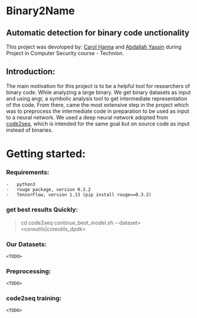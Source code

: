 # Binary2Name
## Automatic detection for binary code unctionality

This project was devoloped by: [Carol Hanna](https://github.com/carolhanna01) and [Abdallah Yassin](https://github.com/AbdallahYassin) during Project in Computer Security course - Technion. 

## Introduction:
The main motivation for this project is to be a helpful tool for researchers of binary code. While analyzing a large binary.
We get binary datasets as input and using angr, a symbolic analysis tool to get intermediate representation of the code. From there, came the most extensive step in the project which was to preprocess the intermediate code in preparation to be used as input to a neural network. We used a deep neural network adopted from [code2seq](https://github.com/tech-srl/code2seq), which is intended for the same goal but on source code as input instead of binaries.

Getting started:
=====================
### Requirements:
    -   python3
    -   rouge package, version 0.3.2
    -   TensorFlow, version 1.13 (pip install rouge==0.3.2)
    
### get best results Quickly:
> cd code2seq
> continue_best_model.sh --dataset=<coreutils|coreutils_dpdk>
### Our Datasets:
    <TODO>
### Preprocessing:
    <TODO>
### code2seq training:
    <TODO>
